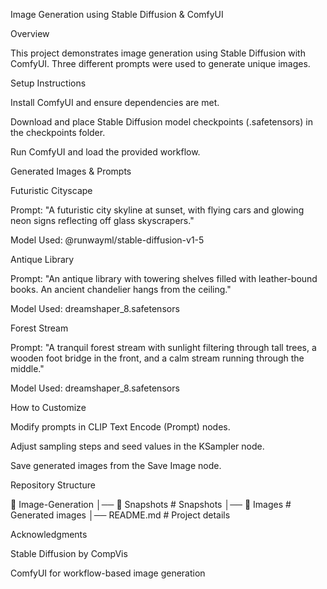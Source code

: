 Image Generation using Stable Diffusion & ComfyUI

Overview

This project demonstrates image generation using Stable Diffusion with ComfyUI. Three different prompts were used to generate unique images.

Setup Instructions

Install ComfyUI and ensure dependencies are met.

Download and place Stable Diffusion model checkpoints (.safetensors) in the checkpoints folder.

Run ComfyUI and load the provided workflow.

Generated Images & Prompts

Futuristic Cityscape

Prompt: "A futuristic city skyline at sunset, with flying cars and glowing neon signs reflecting off glass skyscrapers."

Model Used: @runwayml/stable-diffusion-v1-5

Antique Library

Prompt: "An antique library with towering shelves filled with leather-bound books. An ancient chandelier hangs from the ceiling."

Model Used: dreamshaper_8.safetensors

Forest Stream

Prompt: "A tranquil forest stream with sunlight filtering through tall trees, a wooden foot bridge in the front, and a calm stream running through the middle."

Model Used: dreamshaper_8.safetensors

How to Customize

Modify prompts in CLIP Text Encode (Prompt) nodes.

Adjust sampling steps and seed values in the KSampler node.

Save generated images from the Save Image node.

Repository Structure

📂 Image-Generation
│── 📁 Snapshots   # Snapshots
│── 📁 Images     # Generated images
│── README.md     # Project details

Acknowledgments

Stable Diffusion by CompVis

ComfyUI for workflow-based image generation
